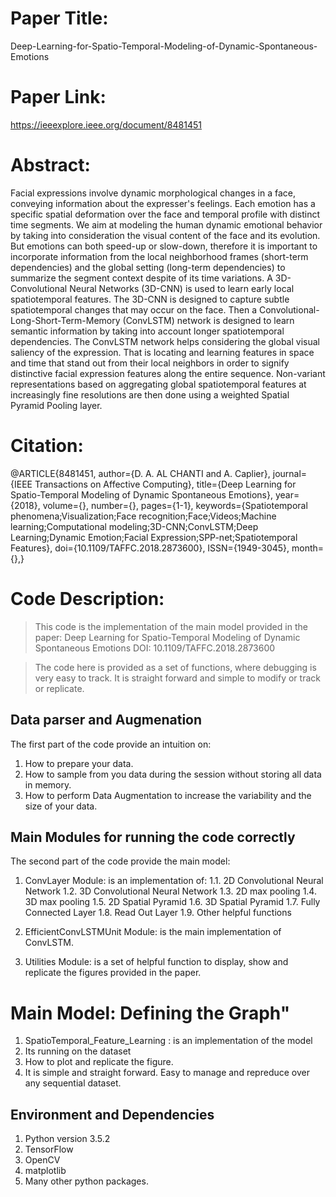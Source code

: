 # Paper Title: 
Deep-Learning-for-Spatio-Temporal-Modeling-of-Dynamic-Spontaneous-Emotions

# Paper Link:
https://ieeexplore.ieee.org/document/8481451

# Abstract:
Facial expressions involve dynamic morphological changes in a face, conveying information about the expresser's feelings. Each emotion has a specific spatial deformation over the face and temporal profile with distinct time segments. We aim at modeling the human dynamic emotional behavior by taking into consideration the visual content of the face and its evolution. But emotions can both speed-up or slow-down, therefore it is important to incorporate information from the local neighborhood frames (short-term dependencies) and the global setting (long-term dependencies) to summarize the segment context despite of its time variations. A 3D-Convolutional Neural Networks (3D-CNN) is used to learn early local spatiotemporal features. The 3D-CNN is designed to capture subtle spatiotemporal changes that may occur on the face. Then a Convolutional-Long-Short-Term-Memory (ConvLSTM) network is designed to learn semantic information by taking into account longer spatiotemporal dependencies. The ConvLSTM network helps considering the global visual saliency of the expression. That is locating and learning features in space and time that stand out from their local neighbors in order to signify distinctive facial expression features along the entire sequence. Non-variant representations based on aggregating global spatiotemporal features at increasingly fine resolutions are then done using a weighted Spatial Pyramid Pooling layer.


# Citation:
@ARTICLE{8481451, 
author={D. A. AL CHANTI and A. Caplier}, 
journal={IEEE Transactions on Affective Computing}, 
title={Deep Learning for Spatio-Temporal Modeling of Dynamic Spontaneous Emotions}, 
year={2018}, 
volume={}, 
number={}, 
pages={1-1}, 
keywords={Spatiotemporal phenomena;Visualization;Face recognition;Face;Videos;Machine learning;Computational modeling;3D-CNN;ConvLSTM;Deep Learning;Dynamic Emotion;Facial Expression;SPP-net;Spatiotemporal Features}, 
doi={10.1109/TAFFC.2018.2873600}, 
ISSN={1949-3045}, 
month={},}


# Code Description:

> This code is the implementation of the main model provided in the paper: Deep Learning for Spatio-Temporal Modeling of Dynamic Spontaneous Emotions DOI: 10.1109/TAFFC.2018.2873600

> The code here is provided as a set of functions, where debugging is very easy to track.
It is straight forward and simple to modify or track or replicate.


## Data parser and Augmenation
The first part of the code provide an intuition on:
1. How to prepare your data.
2. How to sample from you data during the session without storing all data in memory.
3. How to perform Data Augmentation to increase the variability and the size of your data.

## Main Modules for running the code correctly
The second part of the code provide the main model:
1. ConvLayer Module: is an implementation of:
    1.1. 2D Convolutional Neural Network
    1.2. 3D Convolutional Neural Network
    1.3. 2D max pooling 
    1.4. 3D max pooling
    1.5. 2D Spatial Pyramid
    1.6. 3D Spatial Pyramid
    1.7. Fully Connected Layer
    1.8. Read Out Layer
    1.9. Other helpful functions
    
    
2. EfficientConvLSTMUnit Module: is the main implementation of ConvLSTM.

3. Utilities Module: is a set of helpful function to display, show and replicate the figures provided in the paper.
    
# Main Model: Defining the Graph"
1. SpatioTemporal_Feature_Learning : is an implementation of the model
2. Its running on the dataset
3. How to plot and replicate the figure.
4. It is simple and straight forward. Easy to manage and repreduce over any sequential dataset.

  

## Environment and Dependencies
  1. Python version 3.5.2
  2. TensorFlow
  3. OpenCV
  4. matplotlib
  5. Many other python packages.

